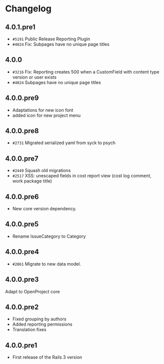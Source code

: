<!---- copyright
OpenProject Reporting Plugin

Copyright (C) 2010 - 2014 the OpenProject Foundation (OPF)

This program is free software; you can redistribute it and/or
modify it under the terms of the GNU General Public License
version 3.

This program is distributed in the hope that it will be useful,
but WITHOUT ANY WARRANTY; without even the implied warranty of
MERCHANTABILITY or FITNESS FOR A PARTICULAR PURPOSE.  See the
GNU General Public License for more details.

You should have received a copy of the GNU General Public License
along with this program; if not, write to the Free Software
Foundation, Inc., 51 Franklin Street, Fifth Floor, Boston, MA  02110-1301, USA.

++-->

# Changelog

## 4.0.1.pre1

* `#5191` Public Release Reporting Plugin
* `#4024` Fix: Subpages have no unique page titles

## 4.0.0

* `#3216` Fix: Reporting creates 500 when a CustomField with content type version or user exists
* `#4024` Subpages have no unique page titles

## 4.0.0.pre9

* Adaptations for new icon font
* added icon for new project menu

## 4.0.0.pre8

* `#2731` Migrated serialized yaml from syck to psych

## 4.0.0.pre7

* `#2449` Squash old migrations
* `#2517` XSS: unescaped fields in cost report view (cost log comment, work package title)

## 4.0.0.pre6

* New core version dependency.

## 4.0.0.pre5

* Rename IssueCategory to Category

## 4.0.0.pre4

* `#2061` Migrate to new data model.

## 4.0.0.pre3

Adapt to OpenProject core

## 4.0.0.pre2

* Fixed grouping by authors
* Added reporting permissions
* Translation fixes

## 4.0.0.pre1

* First release of the Rails 3 version
